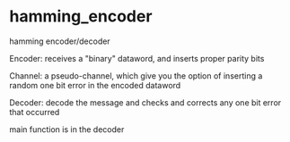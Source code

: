 # hamming_encoder
hamming encoder/decoder

Encoder: receives a "binary" dataword, and inserts proper parity bits

Channel: a pseudo-channel, which give you the option of inserting a random one bit error in the encoded dataword

Decoder: decode the message and checks and corrects any one bit error that occurred

main function is in the decoder
